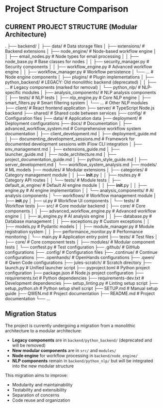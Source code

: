 # Project Structure Comparison

## CURRENT PROJECT STRUCTURE (Modular Architecture)
.
├── backend/
│   ├── data/                   # Data storage files
│   ├── extensions/             # Backend extensions
│   ├── node_engine/            # Node-based workflow engine
│   │   ├── email_nodes.py      # Node types for email processing
│   │   ├── node_base.py        # Base classes for nodes
│   │   ├── security_manager.py # Security components
│   │   ├── workflow_engine.py  # Advanced workflow engine
│   │   ├── workflow_manager.py # Workflow persistence
│   └── ...                 # Node engine components
│   ├── plugins/                # Plugin implementations
│   ├── python_backend/         # LEGACY: Old monolithic backend (deprecated)
│   │   ├── ...                 # Legacy components (marked for removal)
│   └── python_nlp/             # NLP-specific modules
│       ├── analysis_components/ # NLP analysis components
│       ├── tests/              # NLP tests
│       ├── nlp_engine.py       # Core NLP engine
│       ├── smart_filters.py    # Smart filtering system
│       └── ...                 # Other NLP modules
├── client/                     # React frontend application
├── server/                     # TypeScript Node.js backend
├── shared/                     # Shared code between services
├── config/                     # Configuration files
├── data/                       # Application data
├── deployment/                 # Deployment configurations
├── docs/                       # Documentation
│   ├── advanced_workflow_system.md # Comprehensive workflow system documentation
│   ├── client_development.md
│   ├── deployment_guide.md
│   ├── documenting_development_sessions.md # Framework for documented development sessions with iFlow CLI integration
│   ├── env_management.md
│   ├── extensions_guide.md
│   ├── launcher_guide.md
│   ├── node_architecture.md
│   ├── project_documentation_guide.md
│   ├── python_style_guide.md
│   ├── server_development.md
│   └── workflow_system_analysis.md
├── models/                     # ML models
├── modules/                    # Modular extensions
│   ├── categories/             # Category management module
│   │   ├── __init__.py
│   │   ├── routes.py           # Category API routes
│   │   └── tests/              # Module tests
│   ├── default_ai_engine/      # Default AI engine module
│   │   ├── __init__.py
│   │   ├── engine.py           # AI engine implementation
│   │   └── analysis_components/ # AI analysis components
│   └── workflows/              # Workflow management module
│       ├── __init__.py
│       ├── ui.py               # Workflow UI components
│       └── tests/              # Workflow tests
├── src/                        # Core modular backend
│   ├── core/                   # Core components
│   │   ├── advanced_workflow_engine.py # Advanced workflow engine
│   │   ├── ai_engine.py        # AI analysis engine
│   │   ├── database.py         # Database management
│   │   ├── exceptions.py       # Custom exceptions
│   │   ├── models.py           # Pydantic models
│   │   ├── module_manager.py   # Module registration system
│   │   ├── performance_monitor.py # Performance monitoring
│   └── main.py                 # Application entry point
├── tests/                      # Test files
│   ├── core/                   # Core component tests
│   ├── modules/                # Modular component tests
│   └── conftest.py             # Test configuration
├── .github/                    # GitHub configurations
├── .config/                    # Configuration files
├── .continue/                  # Continue configurations
├── .openhands/                 # OpenHands configurations
├── .qwen/                      # Qwen Code configurations
├── jules-scratch/             # Scratch directory
├── launch.py                   # Unified launcher script
├── pyproject.toml              # Python project configuration
├── package.json                # Node.js project configuration
├── requirements.txt            # Python dependencies
├── requirements-dev.txt        # Development dependencies
├── setup_linting.py            # Linting setup script
├── setup_python.sh             # Python setup shell script
├── SETUP.md                    # Manual setup guide
├── QWEN.md                     # Project documentation
├── README.md                   # Project documentation
└── ...

## Migration Status

The project is currently undergoing a migration from a monolithic architecture to a modular architecture:

- **Legacy components** are in `backend/python_backend/` (deprecated and will be removed)
- **New modular components** are in `src/` and `modules/`
- **Node engine** for workflow processing in `backend/node_engine/`
- **NLP components** remain in `backend/python_nlp/` but will be integrated into the new modular structure

This migration aims to improve:
- Modularity and maintainability
- Testability and extensibility
- Separation of concerns
- Code reuse and organization
